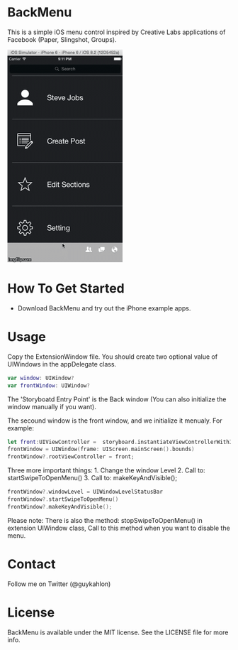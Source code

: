 # BackMenu
This is a simple iOS menu control inspired by Creative Labs applications of Facebook (Paper, Slingshot, Groups).

![alt tag](https://github.com/GuyKahlon/BackMenu/blob/master/DemoGif.gif)


# How To Get Started
* Download BackMenu and try out the iPhone example apps.

# Usage
Copy the ExtensionWindow file.
You should create two optional value of UIWindows in the appDelegate class.

```swift
var window: UIWindow?
var frontWindow: UIWindow?
```


    
The 'Storyboatd Entry Point' is the Back window (You can also initialize the window manually if you want).

The secound window is the front window, and we initialize it menualy.
For example:

```swift
let front:UIViewController =  storyboard.instantiateViewControllerWithIdentifier("frontViewController") as UIViewController
frontWindow = UIWindow(frame: UIScreen.mainScreen().bounds)
frontWindow?.rootViewController = front;
```



Three more important things:
    1. Change the window Level
    2. Call to: startSwipeToOpenMenu() 
    3. Call to: makeKeyAndVisible();

```swift
frontWindow?.windowLevel = UIWindowLevelStatusBar
frontWindow?.startSwipeToOpenMenu()
frontWindow?.makeKeyAndVisible();
```

   
    
Please note: There is also the method: stopSwipeToOpenMenu() in extension UIWindow class, Call to this method when you want to disable the menu.

# Contact
Follow me on Twitter (@guykahlon)

# License
BackMenu is available under the MIT license. See the LICENSE file for more info.
